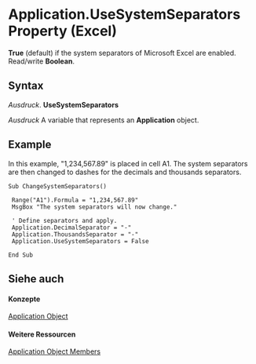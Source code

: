 
# Application.UseSystemSeparators Property (Excel)

 **True** (default) if the system separators of Microsoft Excel are enabled. Read/write **Boolean**.


## Syntax

 _Ausdruck_. **UseSystemSeparators**

 _Ausdruck_ A variable that represents an **Application** object.


## Example

In this example, "1,234,567.89" is placed in cell A1. The system separators are then changed to dashes for the decimals and thousands separators.


```
Sub ChangeSystemSeparators() 
 
 Range("A1").Formula = "1,234,567.89" 
 MsgBox "The system separators will now change." 
 
 ' Define separators and apply. 
 Application.DecimalSeparator = "-" 
 Application.ThousandsSeparator = "-" 
 Application.UseSystemSeparators = False 
 
End Sub
```


## Siehe auch


#### Konzepte


[Application Object](19b73597-5cf9-4f56-8227-b5211f657f6f.md)
#### Weitere Ressourcen


[Application Object Members](http://msdn.microsoft.com/library/4cb9ca42-8d07-cc9c-2d80-4eb9a5921e1e%28Office.15%29.aspx)
